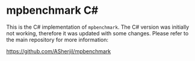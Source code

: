 # mpbenchmark C#

This is the C# implementation of ``mpbenchmark``. The C# version was initially not working, therefore it was updated with some changes. Please refer to the main repository for more information:

https://github.com/ASherjil/mpbenchmark
